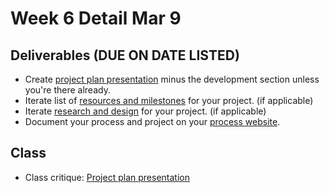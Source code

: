 # Week 6 Detail Mar 9

## Deliverables \(DUE ON DATE LISTED\)

* Create [project plan presentation](../critiques-demos-presentations-and-exhibition/project_plan_presentation.md) minus the development section unless you're there already.
* Iterate list of [resources and milestones](../project_plan/) for your project. \(if applicable\)
* Iterate [research and design](../project_plan/) for your project. \(if applicable\)
* Document your process and project on your [process website](../pre-work/website.md).

## Class

* Class critique: [Project plan presentation](../critiques-demos-presentations-and-exhibition/project_plan_presentation.md)



